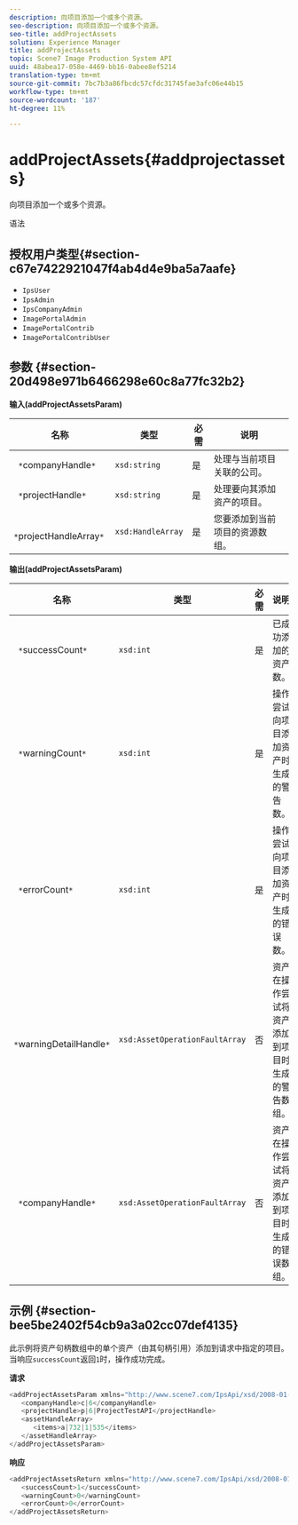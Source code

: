 ```yaml
---
description: 向项目添加一个或多个资源。
seo-description: 向项目添加一个或多个资源。
seo-title: addProjectAssets
solution: Experience Manager
title: addProjectAssets
topic: Scene7 Image Production System API
uuid: 48abea17-058e-4469-bb16-0abee8ef5214
translation-type: tm+mt
source-git-commit: 7bc7b3a86fbcdc57cfdc31745fae3afc06e44b15
workflow-type: tm+mt
source-wordcount: '187'
ht-degree: 11%

---
```



# addProjectAssets{#addprojectassets}

向项目添加一个或多个资源。

语法

## 授权用户类型{#section-c67e7422921047f4ab4d4e9ba5a7aafe}

* `IpsUser`
* `IpsAdmin`
* `IpsCompanyAdmin`
* `ImagePortalAdmin`
* `ImagePortalContrib`
* `ImagePortalContribUser`

## 参数 {#section-20d498e971b6466298e60c8a77fc32b2}

**输入(addProjectAssetsParam)**

| 名称 | 类型 | 必需 | 说明 |
|---|---|---|---|
| ` *`companyHandle`*` | `xsd:string` | 是 | 处理与当前项目关联的公司。 |
| ` *`projectHandle`*` | `xsd:string` | 是 | 处理要向其添加资产的项目。 |
| ` *`projectHandleArray`*` | `xsd:HandleArray` | 是 | 您要添加到当前项目的资源数组。 |

**输出(addProjectAssetsParam)**

| 名称 | 类型 | 必需 | 说明 |
|---|---|---|---|
| ` *`successCount`*` | `xsd:int` | 是 | 已成功添加的资产数。 |
| ` *`warningCount`*` | `xsd:int` | 是 | 操作尝试向项目添加资产时生成的警告数。 |
| ` *`errorCount`*` | `xsd:int` | 是 | 操作尝试向项目添加资产时生成的错误数。 |
| ` *`warningDetailHandle`*` | `xsd:AssetOperationFaultArray` | 否 | 资产在操作尝试将资产添加到项目时生成的警告数组。 |
| ` *`companyHandle`*` | `xsd:AssetOperationFaultArray` | 否 | 资产在操作尝试将资产添加到项目时生成的错误数组。 |

## 示例 {#section-bee5be2402f54cb9a3a02cc07def4135}

此示例将资产句柄数组中的单个资产（由其句柄引用）添加到请求中指定的项目。 当响应`successCount`返回`1`时，操作成功完成。

**请求**

```java
<addProjectAssetsParam xmlns="http://www.scene7.com/IpsApi/xsd/2008-01-15">
   <companyHandle>c|6</companyHandle>
   <projectHandle>p|6|ProjectTestAPI</projectHandle>
   <assetHandleArray>
      <items>a|732|1|535</items>
   </assetHandleArray>
</addProjectAssetsParam>
```

**响应**

```java
<addProjectAssetsReturn xmlns="http://www.scene7.com/IpsApi/xsd/2008-01-15">
   <successCount>1</successCount>
   <warningCount>0</warningCount>
   <errorCount>0</errorCount>
</addProjectAssetsReturn>
```

